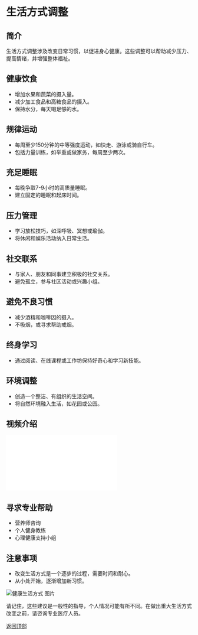 # 生活方式调整

## 简介
生活方式调整涉及改变日常习惯，以促进身心健康。这些调整可以帮助减少压力、提高情绪，并增强整体福祉。

## 健康饮食
- 增加水果和蔬菜的摄入量。
- 减少加工食品和高糖食品的摄入。
- 保持水分，每天喝足够的水。

## 规律运动
- 每周至少150分钟的中等强度运动，如快走、游泳或骑自行车。
- 包括力量训练，如举重或做家务，每周至少两次。

## 充足睡眠
- 每晚争取7-9小时的高质量睡眠。
- 建立固定的睡眠和起床时间。

## 压力管理
- 学习放松技巧，如深呼吸、冥想或瑜伽。
- 将休闲和娱乐活动纳入日常生活。

## 社交联系
- 与家人、朋友和同事建立积极的社交关系。
- 避免孤立，参与社区活动或兴趣小组。

## 避免不良习惯
- 减少酒精和咖啡因的摄入。
- 不吸烟，或寻求帮助戒烟。

## 终身学习
- 通过阅读、在线课程或工作坊保持好奇心和学习新技能。

## 环境调整
- 创造一个整洁、有组织的生活空间。
- 将自然环境融入生活，如花园或公园。

## 视频介绍
<iframe src="//player.bilibili.com/player.html?isOutside=true&aid=79081860&bvid=BV16J411C7Nc&cid=135340220&p=1" scrolling="no" border="0" frameborder="no" framespacing="0" allowfullscreen="true"></iframe>

## 寻求专业帮助
- 营养师咨询
- 个人健身教练
- 心理健康支持小组

## 注意事项
- 改变生活方式是一个逐步的过程，需要时间和耐心。
- 从小处开始，逐渐增加新习惯。

![健康生活方式 图片](https://img.tukuppt.com/png_preview/00/61/28/DrcmzaC3RB.jpg!/fw/780)

请记住，这些建议是一般性的指导，个人情况可能有所不同。在做出重大生活方式改变之前，请咨询专业医疗人员。

[返回顶部](#生活方式调整)